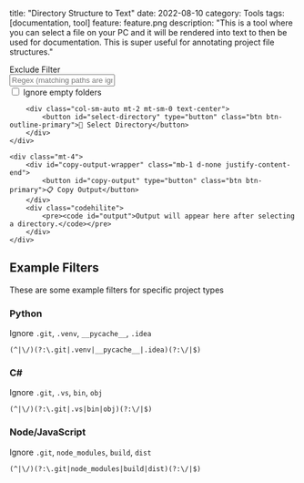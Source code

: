 title: "Directory Structure to Text"
date: 2022-08-10
category: Tools
tags: [documentation, tool]
feature: feature.png
description: "This is a tool where you can select a file on your PC and it will be rendered into text to then be used for documentation. This is super useful for annotating project file structures."

<div id="tool">
    <div class="row">
        <div class="col">
            <div class="input-group">
                <div class="input-group-prepend">
                    <span class="input-group-text" id="filter-label">Exclude Filter</span>
                </div>
                <input id="exclude-filter" type="text" class="form-control" placeholder="Regex (matching paths are ignored)" aria-describedby="filter-label">
            </div>
            <div class="form-check mt-2">
                <input type="checkbox" class="form-check-input" id="ignore-empty-folders">
                <label class="form-check-label" for="ignore-empty-folders">Ignore empty folders</label>
            </div>
        </div>

        <div class="col-sm-auto mt-2 mt-sm-0 text-center">
            <button id="select-directory" type="button" class="btn btn-outline-primary">📁 Select Directory</button>
        </div>
    </div>

    <div class="mt-4">
        <div id="copy-output-wrapper" class="mb-1 d-none justify-content-end">
            <button id="copy-output" type="button" class="btn btn-primary">📋 Copy Output</button>
        </div>
        <div class="codehilite">
            <pre><code id="output">Output will appear here after selecting a directory.</code></pre>
        </div>
    </div>
</div>

<div id="unsupported-alert" class="alert alert-danger" style="display: none" role="alert">
  Sorry, your browser is not supported as this uses <a href="https://web.dev/file-system-access/">the File System Access API</a>
</div>


<script>
    // Get all required element references up front
    const toolElement = document.getElementById("tool");
    const unsupportedAlertElement = document.getElementById("unsupported-alert");
    const selectDirectoryElement = document.getElementById("select-directory");
    const outputElement = document.getElementById("output");
    const excludeFilterElement = document.getElementById("exclude-filter");
    const ignoreEmptyFoldersElement = document.getElementById("ignore-empty-folders");
    const copyOutputWrapperElement = document.getElementById("copy-output-wrapper");
    const copyOutputElement = document.getElementById("copy-output");

    const getFilesAndDirNodeForHandle = async (dirHandle, currentPath = '', excludeFilterRegex = null, ignoreEmptyFolders = false) => {
        const nodesPath = currentPath + '/' + dirHandle.name;

        // Skip if the current path matches the exclude regex
        if (excludeFilterRegex && excludeFilterRegex.test(nodesPath)) {
            console.log(`[Search][Skipping] ${nodesPath} (excluded by regex)`);
            return null;
        }

        console.log(`[Search] ${nodesPath}`);

        const node = {
            name: dirHandle.name,
            kind: dirHandle.kind,
            handle: dirHandle,
            children: [],
            path: nodesPath
        };

        if (node.kind === "directory") {
            for await (const [_, handle] of dirHandle) {
                const childNode = await getFilesAndDirNodeForHandle(handle, nodesPath, excludeFilterRegex, ignoreEmptyFolders);
                if (childNode !== null) {
                    node.children.push(childNode);
                }
            }

            // Ignore empty directories if the user requested
            if (ignoreEmptyFolders && node.children.length === 0) {
                console.log(`[Search][Skipping] ${nodesPath} (empty folder)`);
                return null;
            }

            // Sort folders before files alphabetically
            node.children.sort((a, b) => {
                if (a.kind === "directory" && b.kind === "file") return -1;
                if (a.kind === "file" && b.kind === "directory") return 1;
                return a.name.localeCompare(b.name);
            });
        }

        return node;
    };

    const getStructureDisplay = (node, indentationText = "") => {
        let structureDisplay = "";

        // Render the node
        structureDisplay += `📁 ${node.name}\n`;

        // Render the children
        for (const [index, child] of node.children.entries()) {
            const isLastChild = index === node.children.length - 1;
            const directoryPipe = isLastChild ? "┗ " : "┣ ";

            if (child.kind === "directory") {
                const newIndentationText = indentationText + (isLastChild ? "  " : "┃ ");
                const childDisplay = getStructureDisplay(child, newIndentationText);
                structureDisplay += `${indentationText}${directoryPipe}${childDisplay}`;
            } else if (child.kind === "file") {
                structureDisplay += `${indentationText}${directoryPipe}📜 ${child.name}\n`;
            }
        }

        return structureDisplay;
    };

    const onSelectDirectory = async () => {
        const dirHandle = await window.showDirectoryPicker();

        const excludeFilter = excludeFilterElement.value === '' ? null : new RegExp(excludeFilterElement.value, "m");
        const ignoreEmptyFolders = ignoreEmptyFoldersElement.checked;

        console.log(`[Search] Starting search`);
        const rootNode = await getFilesAndDirNodeForHandle(dirHandle, '', excludeFilter, ignoreEmptyFolders);
        console.log(`[Search] Search ended`);
        console.log(`[Search] Search results`, rootNode);

        console.log(`[Display] Starting display`);
        const display = getStructureDisplay(rootNode);
        outputElement.innerText = display;
        console.log(`[Display] Ended display`);

        // Show the copy button
        copyOutputWrapperElement.classList.remove("d-none");
        copyOutputWrapperElement.classList.add("d-flex");
    };

    const onCopyOutput = async () => {
        const outputText = outputElement.innerText;
        try {
            await navigator.clipboard.writeText(outputText);

            const originalText = copyOutputElement.innerText;
            copyOutputElement.innerText = "✅ Copied!";
            copyOutputElement.disabled = true;

            setTimeout(() => {
                copyOutputElement.innerText = originalText;
                copyOutputElement.disabled = false;
            }, 1500);
        } catch (err) {
            alert("Failed to copy to clipboard: " + err);
        }
    };

    // When the page first loads, hook everything up
    document.addEventListener("DOMContentLoaded", () => {
        const doesBrowserSupportSpecialFeatures = typeof window.showDirectoryPicker !== undefined;
        if (doesBrowserSupportSpecialFeatures) {
            selectDirectoryElement.addEventListener("click", onSelectDirectory);
            copyOutputElement.addEventListener("click", onCopyOutput);
        } else {
            toolElement.style.display = "none";
            unsupportedAlertElement.style.display = "block";
        }

        const preMessage = "Output will appear here after selecting a directory."
            + "\n"
            + "\nAn exclude filter can be added to ignore files or folders."
            + "\n  - Folder paths look like: /folder selected/nested"
            + "\n  - File paths look like: /folder selected/folder1/folder2/file.png"
            + "\nYou can use a regex to ignore certain directory names or file types."
            + "\nLook in the console to see the folders/files found to see their paths."
            + "\n"
            + "\nDetails about your files are kept on your machine.";
        outputElement.innerText = preMessage;
    });
</script>

## Example Filters

These are some example filters for specific project types

### Python

Ignore `.git`, `.venv`, `__pycache__`, `.idea`

```
(^|\/)(?:\.git|.venv|__pycache__|.idea)(?:\/|$)
```

### C\#

Ignore `.git`, `.vs`, `bin`, `obj`

```
(^|\/)(?:\.git|.vs|bin|obj)(?:\/|$)
```

### Node/JavaScript

Ignore `.git`, `node_modules`, `build`, `dist`

```
(^|\/)(?:\.git|node_modules|build|dist)(?:\/|$)
```